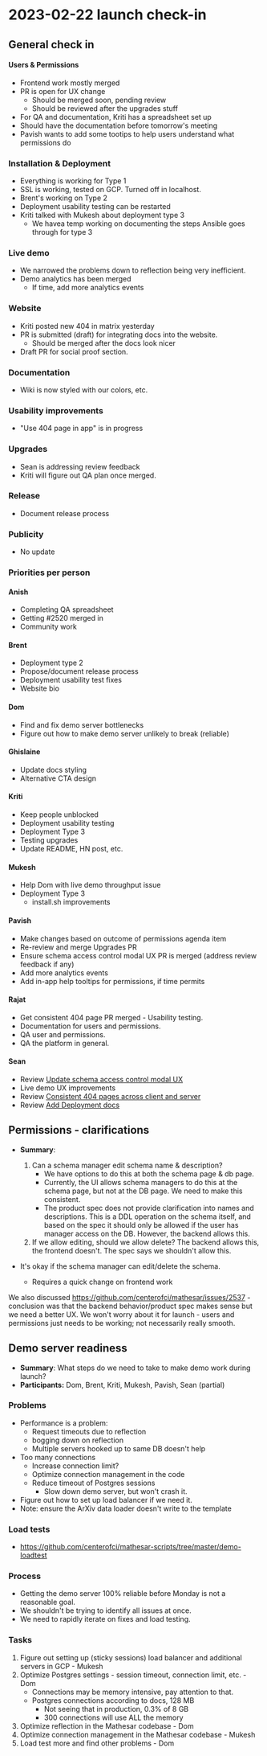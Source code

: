 # 2023-02-22 launch check-in

## General check in

#### Users & Permissions
- Frontend work mostly merged
- PR is open for UX change
    - Should be merged soon, pending review
    - Should be reviewed after the upgrades stuff
- For QA and documentation, Kriti has a spreadsheet set up
- Should have the documentation before tomorrow's meeting
- Pavish wants to add some tootips to help users understand what permissions do

### Installation & Deployment
- Everything is working for Type 1
- SSL is working, tested on GCP. Turned off in localhost.
- Brent's working on Type 2
- Deployment usability testing can be restarted
- Kriti talked with Mukesh about deployment type 3
    - We havea temp working on documenting the steps Ansible goes through for type 3

### Live demo
- We narrowed the problems down to reflection being very inefficient.
- Demo analytics has been merged
    - If time, add more analytics events

### Website
- Kriti posted new 404 in matrix yesterday
- PR is submitted (draft) for integrating docs into the website.
    - Should be merged after the docs look nicer
- Draft PR for social proof section.

### Documentation
- Wiki is now styled with our colors, etc.

### Usability improvements
- "Use 404 page in app" is in progress

### Upgrades
- Sean is addressing review feedback
- Kriti will figure out QA plan once merged.

### Release
- Document release process

### Publicity
- No update

### Priorities per person

#### Anish
- Completing QA spreadsheet
- Getting #2520 merged in
- Community work

#### Brent
- Deployment type 2
- Propose/document release process
- Deployment usability test fixes
- Website bio

#### Dom
- Find and fix demo server bottlenecks
- Figure out how to make demo server unlikely to break (reliable)

#### Ghislaine
- Update docs styling
- Alternative CTA design

#### Kriti
- Keep people unblocked
- Deployment usability testing
- Deployment Type 3
- Testing upgrades
- Update README, HN post, etc.

#### Mukesh
- Help Dom with live demo throughput issue
- Deployment Type 3 
    - install.sh improvements

#### Pavish
- Make changes based on outcome of permissions agenda item
- Re-review and merge Upgrades PR
- Ensure schema access control modal UX PR is merged (address review feedback if any)
- Add more analytics events
- Add in-app help tooltips for permissions, if time permits

#### Rajat
 - Get consistent 404 page PR merged - Usability testing.
 - Documentation for users and permissions.
 - QA user and permissions.
 - QA the platform in general. 

#### Sean
- Review [Update schema access control modal UX](https://github.com/centerofci/mathesar/pull/2540)
- Live demo UX improvements
- Review [Consistent 404 pages across client and server](https://github.com/centerofci/mathesar/pull/2529)
- Review [Add Deployment docs](https://github.com/centerofci/mathesar/pull/2497)

## Permissions - clarifications
- **Summary**: 
    1. Can a schema manager edit schema name & description?
        - We have options to do this at both the schema page & db page.
        - Currently, the UI allows schema managers to do this at the schema page, but not at the DB page. We need to make this consistent.
        - The product spec does not provide clarification into names and descriptions. This is a DDL operation on the schema itself, and based on the spec it should only be allowed if the user has manager access on the DB. However, the backend allows this.
    2. If we allow editing, should we allow delete? The backend allows this, the frontend doesn't. The spec says we shouldn't allow this.

- It's okay if the schema manager can edit/delete the schema.
    - Requires a quick change on frontend work

We also discussed https://github.com/centerofci/mathesar/issues/2537 - conclusion was that the backend behavior/product spec makes sense but we need a better UX. We won't worry about it for launch - users and permissions just needs to be working; not necessarily really smooth.

## Demo server readiness
- **Summary**: What steps do we need to take to make demo work during launch?
- **Participants:** Dom, Brent, Kriti, Mukesh, Pavish, Sean (partial)

### Problems
- Performance is a problem:
    - Request timeouts due to reflection
    - bogging down on reflection
    - Multiple servers hooked up to same DB doesn't help
- Too many connections
    - Increase connection limit?
    - Optimize connection management in the code
    - Reduce timeout of Postgres sessions
        - Slow down demo server, but won't crash it.
- Figure out how to set up load balancer if we need it.
- Note: ensure the ArXiv data loader doesn't write to the template

### Load tests
- https://github.com/centerofci/mathesar-scripts/tree/master/demo-loadtest

### Process
- Getting the demo server 100% reliable before Monday is not a reasonable goal.
- We shouldn't be trying to identify all issues at once.
- We need to rapidly iterate on fixes and load testing.

### Tasks
1. Figure out setting up (sticky sessions) load balancer and additional servers in GCP - Mukesh
2. Optimize Postgres settings - session timeout, connection limit, etc. - Dom
    - Connections may be memory intensive, pay attention to that.
    - Postgres connections according to docs, 128 MB
        - Not seeing that in production, 0.3% of 8 GB
        - 300 connections will use ALL the memory
3. Optimize reflection in the Mathesar codebase - Dom
4. Optimize connection management in the Mathesar codebase - Mukesh
5. Load test more and find other problems - Dom